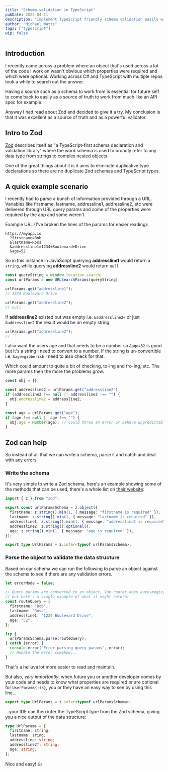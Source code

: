 ```yaml
---
title: "Schema validation in TypeScript"
pubDate: 2024-04-11
description: "Implement TypeScript friendly schema validation easily with Zod"
author: "Michael Watts"
tags: ["typescript"]
wip: false
---
```


## Introduction

I recently came across a problem where an object that's used across a lot of the code I work on wasn't obvious which properties were required and which were optional. Working across C# and TypeScript with multiple repos took a while to search out the answer.

Having a source such as a schema to work from is essential for future self to come back to easily as a source of truth to work from much like an API spec for example.

Anyway I had read about Zod and decided to give it a try. My conclusion is that it was excellent as a source of truth and as a powerful validator.

## Intro to Zod

[Zod](https://zod.dev/?id=introduction) describes itself as "a TypeScript-first schema declaration and validation library" where the word schema is used to broadly refer to any data type from strings to complex nested objects.

One of the great things about it is it aims to eliminate duplicative type declarations so there are no duplicate Zod schemas and TypeScript types.

## A quick example scenario

I recently had to parse a bunch of information provided through a URL. Variables like firstname, lastname, addressline1, addressline2, etc were delivered through URL query params and some of the properties were required by the app and some weren't.

Example URL (I've broken the lines of the params for easier reading):

```console
https://myapp.io
  ?firstname=Bob
  &lastname=Ross
  &addressline1=1234+Boulevard+Drive
  &age=52
```

So in this instance in JavaScript querying **addressline1** would return a `string`, while querying **addressline2** would return `null`

```js
const queryString = window.location.search;
const urlParams = new URLSearchParams(queryString);

urlParams.get("addressline1");
// 1234 Boulevard Drive

urlParams.get("addressline2");
// null
```

If **addressline2** existed but was empty i.e. `&addressline2=` or just `&addressline2` the result would be an empty string:

```js
urlParams.get("addressline2");
// ``
```

I also want the users age and that needs to be a number so `&age=52` is good but it's a string I need to convert to a number.
If the string is un-convertible i.e. `&age=gibberish` I need to also check for that.

Which could amount to quite a bit of checking, to-ing and fro-ing, etc. The more params then the more the problems grow.

```js
const obj = {};

const addressline2 = urlParams.get("addressline2");
if (addressline2 !== null || addressline2 !== "") {
  obj.addressline2 = addressline2;
}

const age = urlParams.get("age");
if (age !== null || age !== "") {
  obj.age = Number(age); // could throw an error or behave unpredictably
}
```

## Zod can help

So instead of all that we can write a schema, parse it and catch and deal with any errors.

### Write the schema

It's very simple to write a Zod schema, here's an example showing some of the methods that can be used, there's a whole list on [their website](https://zod.dev/?id=basic-usage):

```ts /urlParamsSchema/
import { z } from "zod";

export const urlParamsSchema = z.object({
  firstname: z.string().min(1, { message: "firstname is required" }),
  lastname: z.string().min(1, { message: "lastname is required" }),
  addressline1: z.string().min(1, { message: "addressline1 is required" }),
  addressline2: z.string().optional(),
  age: z.string().min(1, { message: "age is required" }),
});

export type UrlParams = z.infer<typeof urlParamsSchema>;
```

### Parse the object to validate the data structure

Based on our schema we can run the following to parse an object against the schema to see if there are any validation errors.

```ts {13}
let errorMode = false;

// Query params are converted to an object, Vue router does auto-magically for you
// but here's a simple example of what it might return.
const routeQuery = {
  firstname: "Bob",
  lastname: "Ross",
  addressline1: "1234 Boulevard Drive",
  age: "52",
};

try {
  urlParamsSchema.parse(routeQuery);
} catch (error) {
  console.error("Error parsing query params", error);
  // Handle the error somehow...
}
```

That's a helluva lot more easier to read and maintain.

But also, _very importantly_, when future you or another developer comes by your code and needs to know what properties are required or are optional for `UserParams{:ts}`, you or they have an easy way to see by using this line...

```ts showLineNumbers{11}
export type UrlParams = z.infer<typeof urlParamsSchema>;
```

...your IDE can then infer the TypeScript type from the Zod schema, giving you a nice output of the data structure:

```ts
type UrlParams = {
  firstname: string;
  lastname: sring;
  addressline: string;
  addressline2?: string;
  age: string;
};
```

Nice and easy! 👍
